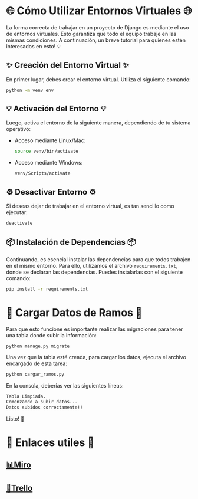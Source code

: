 # 🌐 Cómo Utilizar Entornos Virtuales 🌐

La forma correcta de trabajar en un proyecto de Django es mediante el uso de entornos virtuales. Esto garantiza que todo el equipo trabaje en las mismas condiciones. A continuación, un breve tutorial para quienes estén interesados en esto! 💡

## ✨ Creación del Entorno Virtual ✨

En primer lugar, debes crear el entorno virtual. Utiliza el siguiente comando:

```bash
python -m venv env
```

## 💡 Activación del Entorno 💡

Luego, activa el entorno de la siguiente manera, dependiendo de tu sistema operativo:

- Acceso mediante Linux/Mac:

    ```bash
    source venv/bin/activate
    ```

- Acceso mediante Windows:

    ```bash
    venv/Scripts/activate
    ```

## ⚙️ Desactivar Entorno ⚙️

Si deseas dejar de trabajar en el entorno virtual, es tan sencillo como ejecutar:

```bash
deactivate
```

## 📦 Instalación de Dependencias 📦

Continuando, es esencial instalar las dependencias para que todos trabajen en el mismo entorno. Para ello, utilizamos el archivo `requirements.txt`, donde se declaran las dependencias. Puedes instalarlas con el siguiente comando:

```bash
pip install -r requirements.txt
```

# 💾 Cargar Datos de Ramos 💾

Para que esto funcione
 es importante realizar las migraciones para tener una tabla donde subir la información:

```bash
python manage.py migrate
```

Una vez que la tabla esté creada, para cargar los datos, ejecuta el archivo encargado de esta tarea:

```bash
python cargar_ramos.py
```

En la consola, deberías ver las siguientes líneas:

```bash
Tabla Limpiada.
Comenzando a subir datos...
Datos subidos correctamente!!
```
Listo! 🐣

# 🔗 Enlaces utiles 🔗

## [📊Miro](https://miro.com/welcomeonboard/aVowMjBSend0ZEt0dDkwOFNXSE5zVGNCVzFFWWZQTnFKRk1qenZsQ3ZwTUxTdWxwajN4Q1NBSXNPdG0zUkJuT3wzNDU4NzY0NTI0OTgwNTY3ODMwfDI=?share_link_id=294707861775)

## [📑Trello](https://trello.com/b/jBEMMwqU/intro)